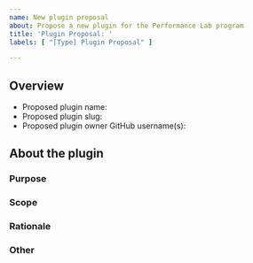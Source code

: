 ```yaml
---
name: New plugin proposal
about: Propose a new plugin for the Performance Lab program
title: 'Plugin Proposal: '
labels: [ "[Type] Plugin Proposal" ]

---
```


<!-- Thank you for your interest in proposing a new plugin for the Performance Lab program! For more details on the plugin proposal process, please see our [Proposing a new plugin guide](https://make.wordpress.org/performance/handbook/performance-lab/proposing-a-new-plugin/). Please complete the template below to submit a proposal.

Once a plugin is proposed, we will discuss it in an upcoming weekly meeting and work with you to determine next steps. -->

## Overview

- Proposed plugin name:
- Proposed plugin slug:
- Proposed plugin owner GitHub username(s):
<!-- All plugins must have at least one designated owner. If you cannot commit to working on this plugin yourself, leave this blank for now and please work to find an owner who can move the proposal forward. A new plugin will only be approved once it has at least one designated owner. -->

## About the plugin

### Purpose
<!-- What will this plugin do and how does this, ultimately, benefit WordPress core? -->

### Scope
<!-- What is in and out of scope for the plugin implementation? -->

### Rationale
<!-- Why is this plugin important to implement in the Performance Lab program and WordPress core? How does it fit with the [values and philosophies of WordPress](https://wordpress.org/about/philosophy/)?  -->

### Other
<!-- Any other details or information about the proposed plugin that you’d like to share with the Performance Team. -->
